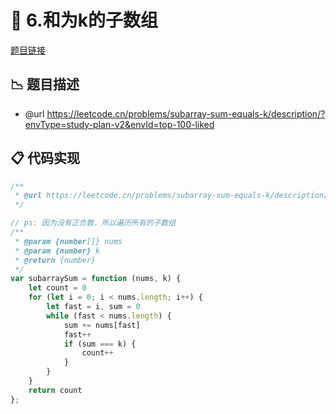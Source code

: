 # 🎪 6.和为k的子数组

[题目链接](https://leetcode.cn/problems/subarray-sum-equals-k/description/?envType=study-plan-v2&envId=top-100-liked)

## 📉 题目描述
* @url https://leetcode.cn/problems/subarray-sum-equals-k/description/?envType=study-plan-v2&envId=top-100-liked

## 📋 代码实现
```typescript
/**
 * @url https://leetcode.cn/problems/subarray-sum-equals-k/description/?envType=study-plan-v2&envId=top-100-liked
 */

// ps: 因为没有正负数，所以遍历所有的子数组
/**
 * @param {number[]} nums
 * @param {number} k
 * @return {number}
 */
var subarraySum = function (nums, k) {
    let count = 0
    for (let i = 0; i < nums.length; i++) {
        let fast = i, sum = 0
        while (fast < nums.length) {
            sum += nums[fast]
            fast++
            if (sum === k) {
                count++
            }
        }
    }
    return count
};
```
